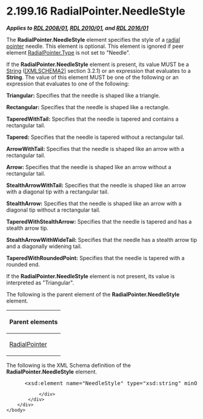 <html dir="LTR" xmlns:mshelp="http://msdn.microsoft.com/mshelp" xmlns:ddue="http://ddue.schemas.microsoft.com/authoring/2003/5" xmlns:xlink="http://www.w3.org/1999/xlink" xmlns:tool="http://www.microsoft.com/tooltip">
    <head>
        <meta http-equiv="Content-Type" content="text/html; CHARSET=utf-8"></meta>
        <meta name="save" content="history"></meta>
        <title>2.199.16 RadialPointer.NeedleStyle</title>
        <xml>
            <mshelp:toctitle title="2.199.16 RadialPointer.NeedleStyle"></mshelp:toctitle>
            <mshelp:rltitle title="[MS-RDL]: RadialPointer.NeedleStyle"></mshelp:rltitle>
            <mshelp:keyword index="A" term="2bf22a11-ba0b-489b-bcdd-7a41dc54ff0d"></mshelp:keyword>
            <mshelp:attr name="DCSext.ContentType" value="open specification"></mshelp:attr>
            <mshelp:attr name="AssetID" value="2bf22a11-ba0b-489b-bcdd-7a41dc54ff0d"></mshelp:attr>
            <mshelp:attr name="TopicType" value="kbRef"></mshelp:attr>
            <mshelp:attr name="DCSext.Title" value="[MS-RDL]: RadialPointer.NeedleStyle" />
        </xml>
    </head>
    <body>
        <div id="header">
            <h1 class="heading">2.199.16 RadialPointer.NeedleStyle</h1>
        </div>
        <div id="mainSection">
            <div id="mainBody">
                <div id="allHistory" class="saveHistory"></div>
                <div id="sectionSection0" class="section" name="collapseableSection">
                    

<p><b><i>Applies to </i></b><a href="1e855f94-4617-47e4-b89e-0856c6cb420f.htm"><b><i>RDL 2008/01</i></b></a><b><i>,
</i></b><a href="3428e690-a348-4ec7-8a6a-8efb42d2cdee.htm"><b><i>RDL 2010/01</i></b></a><b><i>,
and </i></b><a href="52ce3983-2bfc-4e72-9359-42aaf5fe4509.htm"><b><i>RDL 2016/01</i></b></a></p>

<p>The <b>RadialPointer.NeedleStyle</b> element specifies the
style of a <a href="b2482b3f-74ab-4ca8-a9e5-c07955011743.htm#gt_41325275-2cae-4dba-9fde-53833f547fce">radial pointer</a>
needle. This element is optional. This element is ignored if peer element <a href="f85928f8-9c6c-4d7f-876c-db08e412c09c.htm">RadialPointer.Type</a> is not
set to &quot;Needle&quot;. </p>

<p>If the <b>RadialPointer.NeedleStyle</b> element is present,
its value MUST be a <a href="1ed81ef3-a683-45e3-aaad-bd2bbe71bc3d.htm">String</a>
(<a href="https://go.microsoft.com/fwlink/?LinkId=90610">[XMLSCHEMA2]</a>
section 3.2.1) or an expression that evaluates to a <b>String</b>. The value of
this element MUST be one of the following or an expression that evaluates to
one of the following:</p>

<p><b>Triangular:</b> Specifies that the needle is
shaped like a triangle.</p>

<p><b>Rectangular:</b> Specifies that the needle is
shaped like a rectangle.</p>

<p><b>TaperedWithTail:</b> Specifies that the needle is
tapered and contains a rectangular tail.</p>

<p><b>Tapered:</b> Specifies that the needle is tapered
without a rectangular tail.</p>

<p><b>ArrowWithTail:</b> Specifies that the needle is
shaped like an arrow with a rectangular tail.</p>

<p><b>Arrow:</b> Specifies that the needle is shaped
like an arrow without a rectangular tail.</p>

<p><b>StealthArrowWithTail:</b> Specifies that the
needle is shaped like an arrow with a diagonal tip with a rectangular tail.</p>

<p><b>StealthArrow:</b> Specifies that the needle is
shaped like an arrow with a diagonal tip without a rectangular tail.</p>

<p><b>TaperedWithStealthArrow:</b> Specifies that the
needle is tapered and has a stealth arrow tip.</p>

<p><b>StealthArrowWithWideTail:</b> Specifies that the
needle has a stealth arrow tip and a diagonally widening tail.</p>

<p><b>TaperedWithRoundedPoint:</b> Specifies that the
needle is tapered with a rounded end.</p>

<p>If the <b>RadialPointer.NeedleStyle</b> element is not
present, its value is interpreted as &quot;Triangular&quot;.</p>

<p>The following is the parent element of the <b>RadialPointer.NeedleStyle</b>
element.</p>

<table>
 <thead>
  <tr>
   <th>
   <p>Parent elements</p>
   </th>
  </tr>
 </thead>
 <tr>
  <td>
  <p><a href="1446314e-813e-42f0-9a28-f1b96fd3a0da.htm">RadialPointer</a></p>
  </td>
 </tr>
</table>

<p>The following is the XML Schema definition of the <b>RadialPointer.NeedleStyle</b>
element.</p>

<dl>
<dd>
<div><pre> &lt;xsd:element name=&quot;NeedleStyle&quot; type=&quot;xsd:string&quot; minOccurs=&quot;0&quot;&gt;
</pre></div>
</dd></dl>


                </div>
            </div>
        </div>
    </body>
</html>